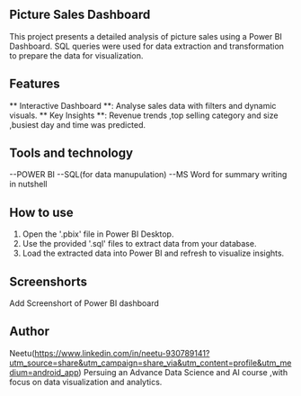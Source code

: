 ## Picture Sales Dashboard
This project presents a detailed analysis of picture sales using a Power BI Dashboard.
SQL queries were used for data extraction and transformation to prepare the data for visualization.
## Features
** Interactive Dashboard **:
Analyse sales data with filters and dynamic visuals.
** Key Insights **:
Revenue trends ,top selling category and size ,busiest day and time was predicted.

## Tools and technology ##
--POWER BI
--SQL(for data manupulation)
--MS Word for summary writing in nutshell
## How to use ##
1. Open the '.pbix' file in Power BI Desktop.
2. Use the provided '.sql' files to extract data from your database.
3. Load the extracted data into Power BI and refresh to visualize insights.

## Screenshorts
Add Screenshort of Power BI dashboard 
## Author
Neetu(https://www.linkedin.com/in/neetu-930789141?utm_source=share&utm_campaign=share_via&utm_content=profile&utm_medium=android_app)
Persuing an Advance Data Science and AI course ,with focus on data visualization and analytics.



